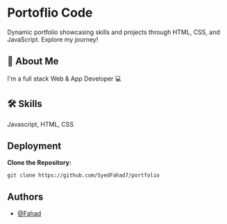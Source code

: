 
# Portoflio Code

Dynamic portfolio showcasing skills and projects through HTML, CSS, and JavaScript. Explore my journey!


## 🚀 About Me
I'm a full stack Web & App Developer 💻




## 🛠 Skills
Javascript, HTML, CSS


## Deployment

**Clone the Repository:**
```
git clone https://github.com/SyedFahad7/portfolio
```
## Authors

- [@Fahad](https://github.com/SyedFahad7)

